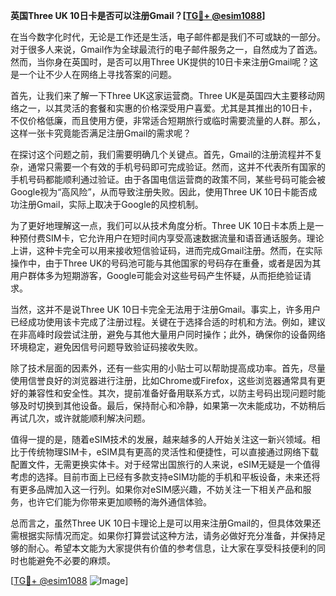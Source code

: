 **英国Three UK 10日卡是否可以注册Gmail？[[TG💪+ @esim1088](https://t.me/s/esim1088)]**

在当今数字化时代，无论是工作还是生活，电子邮件都是我们不可或缺的一部分。对于很多人来说，Gmail作为全球最流行的电子邮件服务之一，自然成为了首选。然而，当你身在英国时，是否可以用Three UK提供的10日卡来注册Gmail呢？这是一个让不少人在网络上寻找答案的问题。

首先，让我们来了解一下Three UK这家运营商。Three UK是英国四大主要移动网络之一，以其灵活的套餐和实惠的价格深受用户喜爱。尤其是其推出的10日卡，不仅价格低廉，而且使用方便，非常适合短期旅行或临时需要流量的人群。那么，这样一张卡究竟能否满足注册Gmail的需求呢？

在探讨这个问题之前，我们需要明确几个关键点。首先，Gmail的注册流程并不复杂，通常只需要一个有效的手机号码即可完成验证。然而，这并不代表所有国家的手机号码都能顺利通过验证。由于各国电信运营商的政策不同，某些号码可能会被Google视为“高风险”，从而导致注册失败。因此，使用Three UK 10日卡能否成功注册Gmail，实际上取决于Google的风控机制。

为了更好地理解这一点，我们可以从技术角度分析。Three UK 10日卡本质上是一种预付费SIM卡，它允许用户在短时间内享受高速数据流量和语音通话服务。理论上讲，这种卡完全可以用来接收短信验证码，进而完成Gmail注册。然而，在实际操作中，由于Three UK的号码池可能与其他国家的号码存在重叠，或者是因为其用户群体多为短期游客，Google可能会对这些号码产生怀疑，从而拒绝验证请求。

当然，这并不是说Three UK 10日卡完全无法用于注册Gmail。事实上，许多用户已经成功使用该卡完成了注册过程。关键在于选择合适的时机和方法。例如，建议在非高峰时段尝试注册，避免与其他大量用户同时操作；此外，确保你的设备网络环境稳定，避免因信号问题导致验证码接收失败。

除了技术层面的因素外，还有一些实用的小贴士可以帮助提高成功率。首先，尽量使用信誉良好的浏览器进行注册，比如Chrome或Firefox，这些浏览器通常具有更好的兼容性和安全性。其次，提前准备好备用联系方式，以防主号码出现问题时能够及时切换到其他设备。最后，保持耐心和冷静，如果第一次未能成功，不妨稍后再试几次，或许就能顺利解决问题。

值得一提的是，随着eSIM技术的发展，越来越多的人开始关注这一新兴领域。相比于传统物理SIM卡，eSIM具有更高的灵活性和便捷性，可以直接通过网络下载配置文件，无需更换实体卡。对于经常出国旅行的人来说，eSIM无疑是一个值得考虑的选择。目前市面上已经有多款支持eSIM功能的手机和平板设备，未来还将有更多品牌加入这一行列。如果你对eSIM感兴趣，不妨关注一下相关产品和服务，也许它们能为你带来更加顺畅的海外通信体验。

总而言之，虽然Three UK 10日卡理论上是可以用来注册Gmail的，但具体效果还需根据实际情况而定。如果你打算尝试这种方法，请务必做好充分准备，并保持足够的耐心。希望本文能为大家提供有价值的参考信息，让大家在享受科技便利的同时也能避免不必要的麻烦。

[[TG💪+ @esim1088](https://t.me/s/esim1088) ![Image](https://i.postimg.cc/4NQfJmqS/Snipaste-2025-05-13-00-14-12.png)]